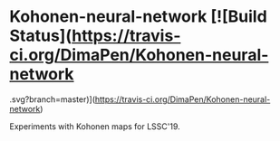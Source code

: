 # Kohonen-neural-network [![Build Status](https://travis-ci.org/DimaPen/Kohonen-neural-network
.svg?branch=master)](https://travis-ci.org/DimaPen/Kohonen-neural-network)

Experiments with Kohonen maps for LSSC'19.
